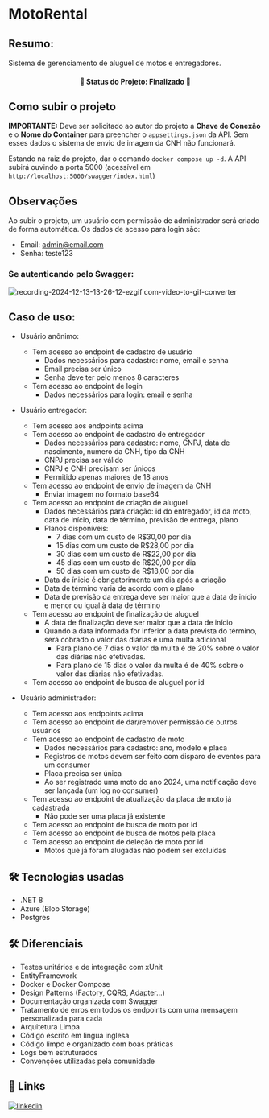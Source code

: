 

# MotoRental

## Resumo:

Sistema de gerenciamento de aluguel de motos e entregadores.

<h4 align="center"> 
 🚧  Status do Projeto: Finalizado 🚧
</h4>

## Como subir o projeto

**IMPORTANTE:** Deve ser solicitado ao autor do projeto a **Chave de Conexão** e o **Nome do Container** para preencher o `appsettings.json` da API. Sem esses dados o sistema de envio de imagem da CNH não funcionará.

Estando na raiz do projeto, dar o comando `docker compose up -d`.
A API subirá ouvindo a porta 5000 (acessível em `http://localhost:5000/swagger/index.html`)

## Observações
Ao subir o projeto, um usuário com permissão de administrador será criado de forma automática. Os dados de acesso para login são:
- Email: admin@email.com
- Senha: teste123

### Se autenticando pelo Swagger:
![recording-2024-12-13-13-26-12-ezgif com-video-to-gif-converter](https://github.com/user-attachments/assets/e6889456-b2c2-42ee-901b-0eab79888fa7)

## Caso de uso:

- Usuário anônimo:
  - Tem acesso ao endpoint de cadastro de usuário
    - Dados necessários para cadastro: nome, email e senha
    - Email precisa ser único
    - Senha deve ter pelo menos 8 caracteres
  - Tem acesso ao endpoint de login
    - Dados necessários para login: email e senha

- Usuário entregador:
  - Tem acesso aos endpoints acima
  - Tem acesso ao endpoint de cadastro de entregador
    - Dados necessários para cadastro: nome, CNPJ, data de nascimento, numero da CNH, tipo da CNH
    - CNPJ precisa ser válido
    - CNPJ e CNH precisam ser únicos
    - Permitido apenas maiores de 18 anos
  - Tem acesso ao endpoint de envio de imagem da CNH
    - Enviar imagem no formato base64
  - Tem acesso ao endpoint de criação de aluguel
    - Dados necessários para criação: id do entregador, id da moto, data de início, data de término, previsão de entrega, plano
    - Planos disponíveis:
      - 7 dias com um custo de R$30,00 por dia
      - 15 dias com um custo de R$28,00 por dia
      - 30 dias com um custo de R$22,00 por dia
      - 45 dias com um custo de R$20,00 por dia
      - 50 dias com um custo de R$18,00 por dia
    - Data de ínicio é obrigatorimente um dia após a criação
    - Data de término varia de acordo com o plano
    - Data de previsão da entrega deve ser maior que a data de início e menor ou igual à data de término
  - Tem acesso ao endpoint de finalização de aluguel
    - A data de finalização deve ser maior que a data de início
    - Quando a data informada for inferior a data prevista do término, será cobrado o valor das diárias e uma multa adicional
      - Para plano de 7 dias o valor da multa é de 20% sobre o valor das diárias não efetivadas.
      - Para plano de 15 dias o valor da multa é de 40% sobre o valor das diárias não efetivadas.
  - Tem acesso ao endpoint de busca de aluguel por id
 
- Usuário administrador:
  - Tem acesso aos endpoints acima
  - Tem acesso ao endpoint de dar/remover permissão de outros usuários
  - Tem acesso ao endpoint de cadastro de moto
    - Dados necessários para cadastro: ano, modelo e placa
    - Registros de motos devem ser feito com disparo de eventos para um consumer
    - Placa precisa ser única
    - Ao ser registrado uma moto do ano 2024, uma notificação deve ser lançada (um log no consumer)
  - Tem acesso ao endpoint de atualização da placa de moto já cadastrada
    - Não pode ser uma placa já existente
  - Tem acesso ao endpoint de busca de moto por id
  - Tem acesso ao endpoint de busca de motos pela placa
  - Tem acesso ao endpoint de deleção de moto por id
    - Motos que já foram alugadas não podem ser excluídas

## 🛠 Tecnologias usadas

* .NET 8
* Azure (Blob Storage)
* Postgres

## 🛠 Diferenciais

* Testes unitários e de integração com xUnit
* EntityFramework
* Docker e Docker Compose
* Design Patterns (Factory, CQRS, Adapter...)
* Documentação organizada com Swagger
* Tratamento de erros em todos os endpoints com uma mensagem personalizada para cada
* Arquitetura Limpa
* Código escrito em lingua inglesa
* Código limpo e organizado com boas práticas
* Logs bem estruturados
* Convenções utilizadas pela comunidade

## 🔗 Links
[![linkedin](https://img.shields.io/badge/linkedin-0A66C2?style=for-the-badge&logo=linkedin&logoColor=white)](https://www.linkedin.com/in/vitor-marciano/)
